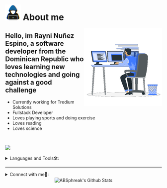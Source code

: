 # <picture><img src = "https://github.com/0xAbdulKhalid/0xAbdulKhalid/raw/main/assets/mdImages/about_me.gif" width = 50px></picture> **About me**

<picture> <img align="right" src="https://github.com/0xAbdulKhalid/0xAbdulKhalid/raw/main/assets/mdImages/Right_Side.gif" width = 250px></picture>


## Hello, im Rayni Nuñez Espino, a software developer from the Dominican Republic who loves learning new technologies and going against a good challenge

- Currently working for Tredium Solutions
- Fullstack Developer
- Loves playing sports and doing exercise
- Loves reading
- Loves science 

<br>

<img src="https://user-images.githubusercontent.com/73097560/115834477-dbab4500-a447-11eb-908a-139a6edaec5c.gif"><br>


<details>
<summary>
Languages and Tools🛠:
</summary>
  <br/>
<code><img height="20" src="https://raw.githubusercontent.com/github/explore/80688e429a7d4ef2fca1e82350fe8e3517d3494d/topics/html/html.png"></code>
<code><img height="20" src="https://raw.githubusercontent.com/github/explore/80688e429a7d4ef2fca1e82350fe8e3517d3494d/topics/css/css.png"></code>
<code><img height="20" src="https://raw.githubusercontent.com/github/explore/80688e429a7d4ef2fca1e82350fe8e3517d3494d/topics/javascript/javascript.png"></code>
<code><img height="20" src="https://encrypted-tbn0.gstatic.com/images?q=tbn:ANd9GcR4i1w2ui4jPDiswyLZCNHpR9YKuqDNKLhfBcss3uBk2g&s"></code>
<code><img height="20" src="https://raw.githubusercontent.com/github/explore/80688e429a7d4ef2fca1e82350fe8e3517d3494d/topics/react/react.png"></code> 
<code><img height="20" src="https://icon-library.com/images/node-js-icon/node-js-icon-8.jpg"></code>
<code><img height="20" src="https://raw.githubusercontent.com/github/explore/80688e429a7d4ef2fca1e82350fe8e3517d3494d/topics/git/git.png"></code>
<code><img height="20" src="https://icons-for-free.com/iconfiles/png/512/postgresql+original+wordmark-1324760555370607160.png"></code>
<code><img height="20" src="https://cdn-icons-png.flaticon.com/512/5968/5968381.png"></code>
<code><img height="20" src="https://static-00.iconduck.com/assets.00/google-cloud-icon-512x412-8rnz6wkz.png"></code>
<code><img height="20" src="https://wazuh.com/uploads/2022/02/docker-post-icon.png"></code>
<code><img height="20" src="https://upload.wikimedia.org/wikipedia/labs/thumb/b/ba/Kubernetes-icon-color.svg/2110px-Kubernetes-icon-color.svg.png"></code>
<code><img height="20" src="https://www.vectorlogo.zone/logos/mysql/mysql-ar21.png"></code>
</details>

---



<details>
<summary> Connect with me🤝: </summary>  

<br/>

<a href="https://t.me/RayniNunez">
  <img align="left" alt="Dave's Telegram" width="22px" src="https://web.telegram.org/img/logo_share.png" />
</a>

<a href="mailto:raynunezespino@gmail.com">
  <img align="left" alt="Dave's Linkdein" width="22px" src="https://upload.wikimedia.org/wikipedia/commons/thumb/7/7e/Gmail_icon_%282020%29.svg/1024px-Gmail_icon_%282020%29.svg.png" />

<a href="https://linkedin.com/in/rayninunezespino">
  <img align="left" alt="Dave's Linkdein" width="22px" src="https://cdn3.iconfinder.com/data/icons/inficons/512/linkedin.png" />
</a>

<br/>

</details>

<div align="center">

<img align="center" src="https://github-readme-stats.vercel.app/api?username=RayniNE&include_all_commits=true&count_private=true&show_icons=true&line_height=20&title_color=7A7ADB&icon_color=2234AE&text_color=D3D3D3&bg_color=0,000000,130F40" alt="ABSphreak's Github Stats">

</br>
</br>
